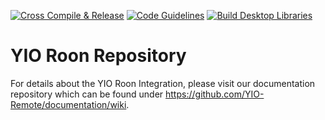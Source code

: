 [![Cross Compile & Release](https://github.com/YIO-Remote/integration.roon/workflows/Cross%20Compile%20&%20Release/badge.svg)](https://github.com/YIO-Remote/integration.roon/actions?query=workflow%3A%22Cross+Compile+%26+Release%22)
[![Code Guidelines](https://github.com/YIO-Remote/integration.roon/workflows/Code%20Guidelines/badge.svg)](https://github.com/YIO-Remote/integration.roon/actions?query=workflow%3A%22Code+Guidelines%22)
[![Build Desktop Libraries](https://github.com/YIO-Remote/integration.roon/workflows/Build%20Desktop%20Libraries/badge.svg)](https://github.com/YIO-Remote/integration.roon/actions?query=workflow%3A%22Build+Desktop+Libraries%22)

# YIO Roon Repository

For details about the YIO Roon Integration, please visit our documentation repository which can be found under
<https://github.com/YIO-Remote/documentation/wiki>.
